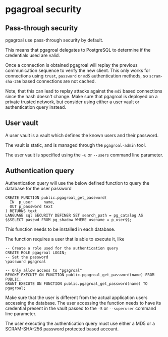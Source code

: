 # pgagroal security

## Pass-through security

pgagroal use pass-through security by default.

This means that pgagroal delegates to PostgreSQL to determine if the credentials used are valid.

Once a connection is obtained pgagroal will replay the previous communication sequence to verify
the new client. This only works for connections using `trust`, `password` or `md5` authentication
methods, so `scram-sha-256` based connections are not cached.

Note, that this can lead to replay attacks against the `md5` based connections since the hash
doesn't change. Make sure that pgagroal is deployed on a private trusted network, but consider
using either a user vault or authentication query instead.

## User vault

A user vault is a vault which defines the known users and their password.

The vault is static, and is managed through the `pgagroal-admin` tool.

The user vault is specified using the `-u` or `--users` command line parameter.

## Authentication query

Authentication query will use the below defined function to query the database
for the user password

```
CREATE FUNCTION public.pgagroal_get_password(
  IN  p_user     name,
  OUT p_password text
) RETURNS text
LANGUAGE sql SECURITY DEFINER SET search_path = pg_catalog AS
$$SELECT passwd FROM pg_shadow WHERE usename = p_user$$;
```

This function needs to be installed in each database.

The function requires a user that is able to execute it, like

```
-- Create a role used for the authentication query
CREATE ROLE pgagroal LOGIN;
-- Set the password
\password pgagroal

-- Only allow access to "pgagroal"
REVOKE EXECUTE ON FUNCTION public.pgagroal_get_password(name) FROM PUBLIC;
GRANT EXECUTE ON FUNCTION public.pgagroal_get_password(name) TO pgagroal;
```

Make sure that the user is different from the actual application users accessing
the database. The user accessing the function needs to have its credential present
in the vault passed to the `-S` or `--superuser` command line parameter.

The user executing the authentication query must use either a MD5 or a SCRAM-SHA-256
password protected based account.
